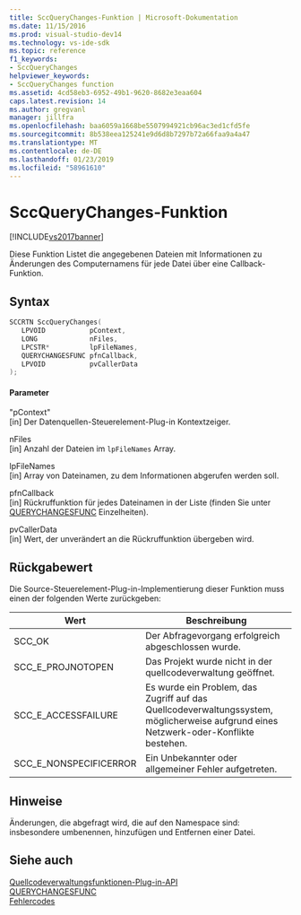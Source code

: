 ```yaml
---
title: SccQueryChanges-Funktion | Microsoft-Dokumentation
ms.date: 11/15/2016
ms.prod: visual-studio-dev14
ms.technology: vs-ide-sdk
ms.topic: reference
f1_keywords:
- SccQueryChanges
helpviewer_keywords:
- SccQueryChanges function
ms.assetid: 4cd58eb3-6952-49b1-9620-8682e3eaa604
caps.latest.revision: 14
ms.author: gregvanl
manager: jillfra
ms.openlocfilehash: baa6059a1668be5507994921cb96ac3ed1cfd5fe
ms.sourcegitcommit: 8b538eea125241e9d6d8b7297b72a66faa9a4a47
ms.translationtype: MT
ms.contentlocale: de-DE
ms.lasthandoff: 01/23/2019
ms.locfileid: "58961610"
---
```

# <a name="sccquerychanges-function"></a>SccQueryChanges-Funktion
[!INCLUDE[vs2017banner](../includes/vs2017banner.md)]

Diese Funktion Listet die angegebenen Dateien mit Informationen zu Änderungen des Computernamens für jede Datei über eine Callback-Funktion.  
  
## <a name="syntax"></a>Syntax  
  
```cpp  
SCCRTN SccQueryChanges(  
   LPVOID           pContext,  
   LONG             nFiles,  
   LPCSTR*          lpFileNames,  
   QUERYCHANGESFUNC pfnCallback,  
   LPVOID           pvCallerData  
);  
```  
  
#### <a name="parameters"></a>Parameter  
 "pContext"  
 [in] Der Datenquellen-Steuerelement-Plug-in Kontextzeiger.  
  
 nFiles  
 [in] Anzahl der Dateien im `lpFileNames` Array.  
  
 lpFileNames  
 [in] Array von Dateinamen, zu dem Informationen abgerufen werden soll.  
  
 pfnCallback  
 [in] Rückruffunktion für jedes Dateinamen in der Liste (finden Sie unter [QUERYCHANGESFUNC](../extensibility/querychangesfunc.md) Einzelheiten).  
  
 pvCallerData  
 [in] Wert, der unverändert an die Rückruffunktion übergeben wird.  
  
## <a name="return-value"></a>Rückgabewert  
 Die Source-Steuerelement-Plug-in-Implementierung dieser Funktion muss einen der folgenden Werte zurückgeben:  
  
|Wert|Beschreibung|  
|-----------|-----------------|  
|SCC_OK|Der Abfragevorgang erfolgreich abgeschlossen wurde.|  
|SCC_E_PROJNOTOPEN|Das Projekt wurde nicht in der quellcodeverwaltung geöffnet.|  
|SCC_E_ACCESSFAILURE|Es wurde ein Problem, das Zugriff auf das Quellcodeverwaltungssystem, möglicherweise aufgrund eines Netzwerk-oder-Konflikte bestehen.|  
|SCC_E_NONSPECIFICERROR|Ein Unbekannter oder allgemeiner Fehler aufgetreten.|  
  
## <a name="remarks"></a>Hinweise  
 Änderungen, die abgefragt wird, die auf den Namespace sind: insbesondere umbenennen, hinzufügen und Entfernen einer Datei.  
  
## <a name="see-also"></a>Siehe auch  
 [Quellcodeverwaltungsfunktionen-Plug-in-API](../extensibility/source-control-plug-in-api-functions.md)   
 [QUERYCHANGESFUNC](../extensibility/querychangesfunc.md)   
 [Fehlercodes](../extensibility/error-codes.md)
